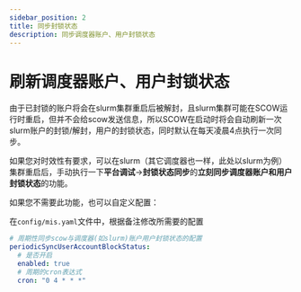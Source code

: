 ```yaml
---
sidebar_position: 2
title: 同步封锁状态
description: 同步调度器账户、用户封锁状态
---
```


# 刷新调度器账户、用户封锁状态

由于已封锁的账户将会在slurm集群重启后被解封，且slurm集群可能在SCOW运行时重启，但并不会给scow发送信息，所以SCOW在启动时将会自动刷新一次slurm账户的封锁/解封，用户的封锁状态，同时默认在每天凌晨4点执行一次同步。

如果您对时效性有要求，可以在slurm（其它调度器也一样，此处以slurm为例）集群重启后，手动执行一下**平台调试**->**封锁状态同步**的**立刻同步调度器账户和用户封锁状态**的功能。

如果您不需要此功能，也可以自定义配置：

在`config/mis.yaml`文件中，根据备注修改所需要的配置

```yaml title="config/mis.yaml"
# 周期性同步scow与调度器(如slurm)账户用户封锁状态的配置
periodicSyncUserAccountBlockStatus:
  # 是否开启
  enabled: true
  # 周期的cron表达式
  cron: "0 4 * * *"

```

